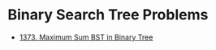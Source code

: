 # Binary Search Tree Problems

- [1373. Maximum Sum BST in Binary Tree](https://leetcode.com/problems/maximum-sum-bst-in-binary-tree/)